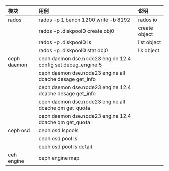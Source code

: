 |模块|用例|说明|
|:-|:-|:-|
|rados|rados -p 1 bench 1200 write -b 8192  |rados io|
||rados -p .diskpool0 create obj0| create object|
||rados -p .diskpool0 ls| list object|
||rados -p .diskpool0 stat obj0| lis object|
|ceph daemon |ceph daemon dse.node23 engine 12.4 config set debug_engine 5||
||ceph daemon dse.node23 engine all dcache desage get_info||
||ceph daemon dse.node23 engine 12.4 dcache desage get_info||
||ceph daemon dse.node23 engine all dcache qm get_quota||
||ceph daemon dse.node23 engine 12.4 dcache qm get_quota||
|ceph osd|ceph osd lspools||
||ceph osd pool ls||
||ceph osd pool ls detail||
|ceh engine|ceph engine map||
